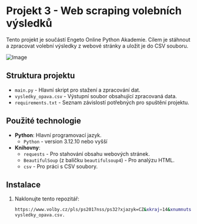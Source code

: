 # Projekt 3 - Web scraping volebních výsledků

Tento projekt je součástí Engeto Online Python Akademie. Cílem je stáhnout a zpracovat volební výsledky z webové stránky a uložit je do CSV souboru.

![Image](https://github.com/user-attachments/assets/43b08486-a94a-4375-8037-eb5cb5969684)

## Struktura projektu

- `main.py` - Hlavní skript pro stažení a zpracování dat.
- `vysledky_opava.csv` - Výstupní soubor obsahující zpracovaná data.
- `requirements.txt` - Seznam závislostí potřebných pro spuštění projektu.

## Použité technologie

- **Python**: Hlavní programovací jazyk.
  - `Python` - version 3.12.10 nebo vyšší
- **Knihovny**:
  - `requests` - Pro stahování obsahu webových stránek.
  - `BeautifulSoup` (z balíčku `beautifulsoup4`) - Pro analýzu HTML.
  - `csv` - Pro práci s CSV soubory.

## Instalace

1. Naklonujte tento repozitář:
   ```bash
   https://www.volby.cz/pls/ps2017nss/ps32?xjazyk=CZ&xkraj=14&xnumnuts=8101
   vysledky_opava.csv.
